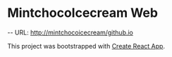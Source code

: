 # MintchocoIcecream Web
--
URL: [http://mintchocoicecream/github.io](http://mintchocoicecream/github.io)






This project was bootstrapped with [Create React App](https://github.com/facebook/create-react-app).